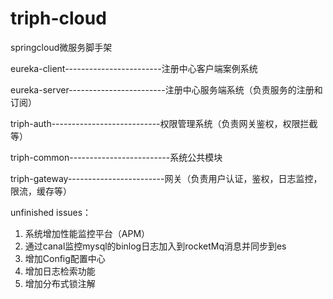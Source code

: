 # triph-cloud
springcloud微服务脚手架

eureka-client------------------------注册中心客户端案例系统

eureka-server------------------------注册中心服务端系统（负责服务的注册和订阅）

triph-auth---------------------------权限管理系统（负责网关鉴权，权限拦截等）

triph-common-------------------------系统公共模块

triph-gateway------------------------网关（负责用户认证，鉴权，日志监控，限流，缓存等）



unfinished issues：
1. 系统增加性能监控平台（APM）
2. 通过canal监控mysql的binlog日志加入到rocketMq消息并同步到es
3. 增加Config配置中心
4. 增加日志检索功能
5. 增加分布式锁注解
